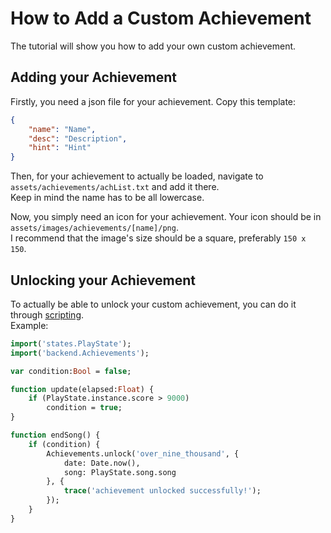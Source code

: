 # How to Add a Custom Achievement
The tutorial will show you how to add your own custom achievement.

## Adding your Achievement
Firstly, you need a json file for your achievement. Copy this template:
```json
{
    "name": "Name",
    "desc": "Description",
    "hint": "Hint"
}
```

Then, for your achievement to actually be loaded, navigate to `assets/achievements/achList.txt` and add it there. <br>
Keep in mind the name has to be all lowercase.

Now, you simply need an icon for your achievement. Your icon should be in `assets/images/achievements/[name]/png`. <br>
I recommend that the image's size should be a square, preferably `150 x 150`.

## Unlocking your Achievement
To actually be able to unlock your custom achievement, you can do it through [scripting](./01%20-%20scripting.md). <br>
Example:
```hx
import('states.PlayState');
import('backend.Achievements');

var condition:Bool = false;

function update(elapsed:Float) {
    if (PlayState.instance.score > 9000)
        condition = true;
}

function endSong() {
    if (condition) {
        Achievements.unlock('over_nine_thousand', {
            date: Date.now(),
            song: PlayState.song.song
        }, {
            trace('achievement unlocked successfully!');
        });
    }
}
```